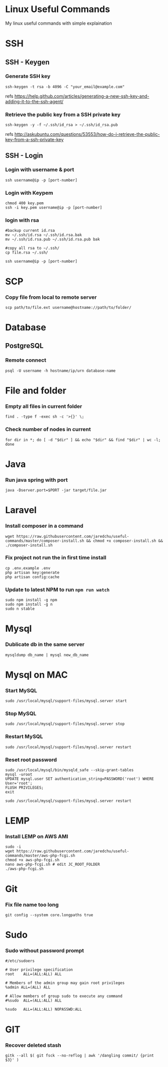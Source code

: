 # Linux Useful Commands
My linux useful commands with simple explaination

# SSH
## SSH - Keygen

### Generate SSH key
```
ssh-keygen -t rsa -b 4096 -C "your_email@example.com"
```
refs https://help.github.com/articles/generating-a-new-ssh-key-and-adding-it-to-the-ssh-agent/

### Retrieve the public key from a SSH private key
```
ssh-keygen -y -f ~/.ssh/id_rsa > ~/.ssh/id_rsa.pub
```
refs http://askubuntu.com/questions/53553/how-do-i-retrieve-the-public-key-from-a-ssh-private-key

## SSH - Login 

### Login with username & port
```
ssh username@ip -p [port-number]
```
### Login with Keypem
```
chmod 400 key.pem
ssh -i key.pem username@ip -p [port-number]
```
### login with rsa
```
#backup current id.rsa
mv ~/.ssh/id.rsa ~/.ssh/id.rsa.bak
mv ~/.ssh/id.rsa.pub ~/.ssh/id.rsa.pub bak

#copy all rsa to ~/.ssh/
cp file.rsa ~/.ssh/

ssh username@ip -p [port-number]
```
# SCP
### Copy file from local to remote server
```
scp path/to/file.ext username@hostname://path/to/folder/
```
# Database
## PostgreSQL
### Remote connect
```
psql -U username -h hostname/ip/urn database-name
```
# File and folder
### Empty all files in current folder
```
find . -type f -exec sh -c '>{}' \;
```
### Check number of nodes in current 
```
for dir in *; do [ -d "$dir" ] && echo "$dir" && find "$dir" | wc -l; done
```

# Java
### Run java spring with port
```
java -Dserver.port=$PORT -jar target/file.jar
```
# Laravel
### Install composer in a command
```
wget https://raw.githubusercontent.com/jaredchu/useful-commands/master/composer-install.sh && chmod +x composer-install.sh && ./composer-install.sh
```
### Fix project not run the in first time install
```
cp .env.example .env
php artisan key:generate
php artisan config:cache
```
### Update to latest NPM to run `npm run watch`
```
sudo npm install -g npm
sudo npm install -g n
sudo n stable
```
# Mysql
### Dublicate db in the same server
```
mysqldump db_name | mysql new_db_name
```

# Mysql on MAC
### Start MySQL
```
sudo /usr/local/mysql/support-files/mysql.server start
```
### Stop MySQL
```
sudo /usr/local/mysql/support-files/mysql.server stop
```
### Restart MySQL
```
sudo /usr/local/mysql/support-files/mysql.server restart
```
### Reset root password
```
sudo /usr/local/mysql/bin/mysqld_safe --skip-grant-tables
mysql -uroot
UPDATE mysql.user SET authentication_string=PASSWORD('root') WHERE User='root';
FLUSH PRIVILEGES;
exit

sudo /usr/local/mysql/support-files/mysql.server restart
```
# LEMP
### Install LEMP on AWS AMI
```
sudo -i
wget https://raw.githubusercontent.com/jaredchu/useful-commands/master/aws-php-fcgi.sh
chmod +x aws-php-fcgi.sh
nano aws-php-fcgi.sh # edit JC_ROOT_FOLDER
./aws-php-fcgi.sh
```
# Git
### Fix file name too long
```
git config --system core.longpaths true
```
# Sudo
### Sudo without password prompt
```
#/etc/sudoers

# User privilege specification
root	ALL=(ALL:ALL) ALL

# Members of the admin group may gain root privileges
%admin ALL=(ALL) ALL

# Allow members of group sudo to execute any command
#%sudo	ALL=(ALL:ALL) ALL

%sudo	ALL=(ALL:ALL) NOPASSWD:ALL
```
# GIT
### Recover deleted stash
```
gitk --all $( git fsck --no-reflog | awk '/dangling commit/ {print $3}' )
```
